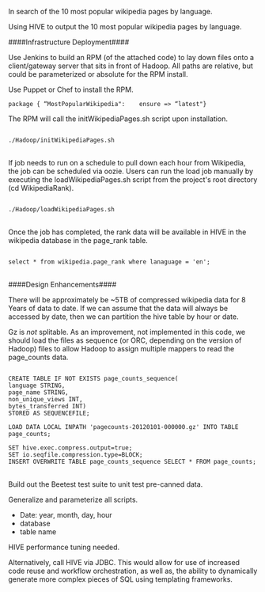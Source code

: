In search of the 10 most popular wikipedia pages by language.

Using HIVE to output the 10 most popular wikipedia pages by language.

####Infrastructure Deployment####

Use Jenkins to build an RPM (of the attached code) to lay down files onto a client/gateway server that sits in front of Hadoop.  All paths are relative, but could be parameterized or absolute for the RPM install.

Use Puppet or Chef to install the RPM.
<pre><code>package { “MostPopularWikipedia":    ensure => “latest"}</code></pre>

The RPM will call the initWikipediaPages.sh script upon installation.
<pre>
<code>
./Hadoop/initWikipediaPages.sh
</code>
</pre>

If job needs to run on a schedule to pull down each hour from Wikipedia, the job can be scheduled via oozie.
Users can run the load job manually by executing the loadWikipediaPages.sh script from the project's root directory (cd WikipediaRank). 

<pre>
<code>
./Hadoop/loadWikipediaPages.sh
</code>
</pre>

Once the job has completed, the rank data will be available in HIVE in the wikipedia database in the page_rank table.

<pre>
<code>
select * from wikipedia.page_rank where lanaguage = 'en';
</code>
</pre>

####Design Enhancements####

There will be approximately be ~5TB of compressed wikipedia data for 8 Years of data to date.  If we can assume that the data will always be accessed by date, then we can partition the hive table by hour or date.

Gz is _not_ splitable. As an improvement, not implemented in this code, we should load the files as sequence (or ORC, depending on the version of Hadoop) files to allow Hadoop to assign multiple mappers to read the page_counts data.
<pre>
<code>
CREATE TABLE IF NOT EXISTS page_counts_sequence(
language STRING,
page_name STRING,
non_unique_views INT,
bytes_transferred INT)
STORED AS SEQUENCEFILE;

LOAD DATA LOCAL INPATH 'pagecounts-20120101-000000.gz' INTO TABLE page_counts;

SET hive.exec.compress.output=true;
SET io.seqfile.compression.type=BLOCK;
INSERT OVERWRITE TABLE page_counts_sequence SELECT * FROM page_counts;
</code>
</pre>

Build out the Beetest test suite to unit test pre-canned data.

Generalize and parameterize all scripts.
* Date: year, month, day, hour
* database
* table name

HIVE performance tuning needed.

Alternatively, call HIVE via JDBC.  This would allow for use of increased code reuse and workflow orchestration, as well as, the ability to dynamically generate more complex pieces of SQL using templating frameworks.

